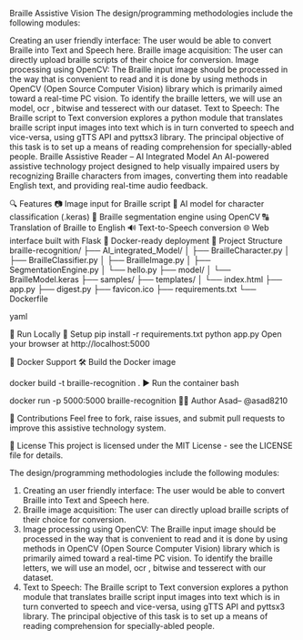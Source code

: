 Braille Assistive Vision
The design/programming methodologies include the following modules:

Creating an user friendly interface: The user would be able to convert Braille into Text and Speech here.
Braille image acquisition: The user can directly upload braille scripts of their choice for conversion.
Image processing using OpenCV: The Braille input image should be processed in the way that is convenient to read and it is done by using methods in OpenCV (Open Source Computer Vision) library which is primarily aimed toward a real-time PC vision. To identify the braille letters, we will use an model, ocr , bitwise and tesserect with our dataset.
Text to Speech: The Braille script to Text conversion explores a python module that translates braille script input images into text which is in turn converted to speech and vice-versa, using gTTS API and pyttsx3 library. The principal objective of this task is to set up a means of reading comprehension for specially-abled people.
Braille Assistive Reader – AI Integrated Model
An AI-powered assistive technology project designed to help visually impaired users by recognizing Braille characters from images, converting them into readable English text, and providing real-time audio feedback.

🔍 Features
📷 Image input for Braille script
🧠 AI model for character classification (.keras)
🧩 Braille segmentation engine using OpenCV
🔠 Translation of Braille to English
🔊 Text-to-Speech conversion
🌐 Web interface built with Flask
🐳 Docker-ready deployment
📁 Project Structure
braille-recognition/ ├── AI_integrated_Model/ │ ├── BrailleCharacter.py │ ├── BrailleClassifier.py │ ├── BrailleImage.py │ ├── SegmentationEngine.py │ └── hello.py ├── model/ │ └── BrailleModel.keras ├── samples/ ├── templates/ │ └── index.html ├── app.py ├── digest.py ├── favicon.ico ├── requirements.txt └── Dockerfile

yaml

🚀 Run Locally
🧰 Setup
pip install -r requirements.txt
python app.py
Open your browser at http://localhost:5000

🐳 Docker Support
🛠️ Build the Docker image

docker build -t braille-recognition .
▶️ Run the container
bash

docker run -p 5000:5000 braille-recognition
👨‍💻 Author
Asad– @asad8210

🤝 Contributions
Feel free to fork, raise issues, and submit pull requests to improve this assistive technology system.

📜 License
This project is licensed under the MIT License - see the LICENSE file for details.

The design/programming methodologies include the following modules:
1.	Creating an user friendly interface: The user would be able to convert Braille into Text and Speech here.
2.	Braille image acquisition: The user can directly upload braille scripts of their choice for conversion.
3.	Image processing using OpenCV: The Braille input image should be processed in the way that is convenient to read and it is done by using methods in OpenCV (Open Source Computer Vision) library which is primarily aimed toward a real-time PC vision. To identify the braille letters, we will use an model, ocr , bitwise and tesserect with our dataset. 
4.	Text to Speech: The Braille script to Text conversion explores a python module that translates braille script input images into text which is in turn converted to speech and vice-versa, using gTTS API and pyttsx3 library. The principal objective of this task is to set up a means of reading comprehension for specially-abled people.
